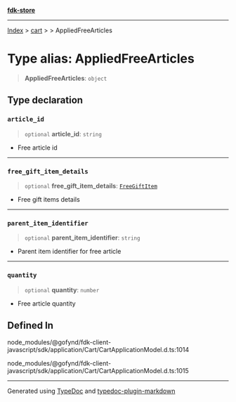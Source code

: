 [**fdk-store**](../../../README.md)
***

[Index](../../../API.md) > [cart](../../README.md) > [<internal>](../README.md) > AppliedFreeArticles

# Type alias: AppliedFreeArticles

> **AppliedFreeArticles**: `object`

## Type declaration

### `article_id`

> `optional` **article\_id**: `string`

- Free article id

***

### `free_gift_item_details`

> `optional` **free\_gift\_item\_details**: [`FreeGiftItem`](type-alias.FreeGiftItem.md)

- Free gift items details

***

### `parent_item_identifier`

> `optional` **parent\_item\_identifier**: `string`

- Parent item identifier for free article

***

### `quantity`

> `optional` **quantity**: `number`

- Free article quantity

## Defined In

node\_modules/@gofynd/fdk-client-javascript/sdk/application/Cart/CartApplicationModel.d.ts:1014

node\_modules/@gofynd/fdk-client-javascript/sdk/application/Cart/CartApplicationModel.d.ts:1015

***
Generated using [TypeDoc](https://typedoc.org/) and [typedoc-plugin-markdown](https://www.npmjs.com/package/typedoc-plugin-markdown)
